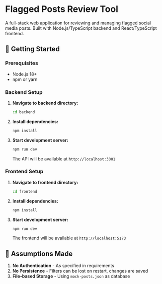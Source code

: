# Flagged Posts Review Tool

A full-stack web application for reviewing and managing flagged social media posts. Built with Node.js/TypeScript backend and React/TypeScript frontend.

## 🚀 Getting Started

### Prerequisites
- Node.js 18+ 
- npm or yarn

### Backend Setup

1. **Navigate to backend directory:**
   ```bash
   cd backend
   ```

2. **Install dependencies:**
   ```bash
   npm install
   ```

3. **Start development server:**
   ```bash
   npm run dev
   ```

   The API will be available at `http://localhost:3001`

### Frontend Setup

1. **Navigate to frontend directory:**
   ```bash
   cd frontend
   ```

2. **Install dependencies:**
   ```bash
   npm install
   ```

3. **Start development server:**
   ```bash
   npm run dev
   ```

   The frontend will be available at `http://localhost:5173`


## 🎯 Assumptions Made

1. **No Authentication** - As specified in requirements
2. **No Persistence** - Filters can be lost on restart, changes are saved
3. **File-based Storage** - Using `mock-posts.json` as database
